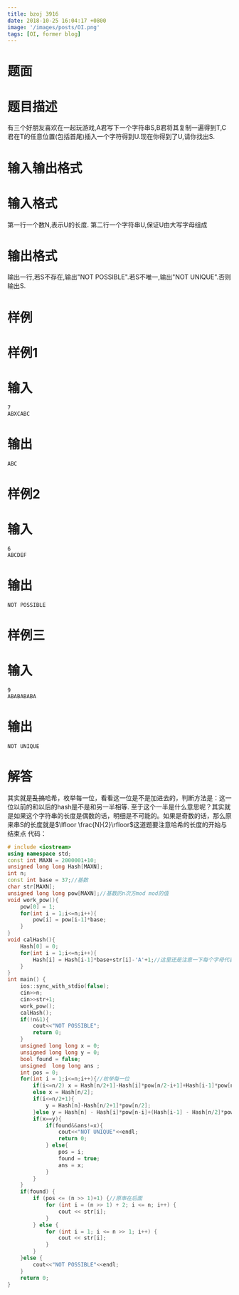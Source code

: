 ```yaml
---
title: bzoj 3916
date: 2018-10-25 16:04:17 +0800
image: '/images/posts/OI.png'
tags: [OI, former blog]
---
```


# 题面
# 题目描述
有三个好朋友喜欢在一起玩游戏,A君写下一个字符串S,B君将其复制一遍得到T,C君在T的任意位置(包括首尾)插入一个字符得到U.现在你得到了U,请你找出S.
# 输入输出格式
#  输入格式
第一行一个数N,表示U的长度.
第二行一个字符串U,保证U由大写字母组成
#  输出格式
输出一行,若S不存在,输出"NOT POSSIBLE".若S不唯一,输出"NOT UNIQUE".否则输出S.
# 样例
#  样例1
#  输入
```
7
ABXCABC
```
#  输出
```
ABC
```
#  样例2
#  输入
```
6
ABCDEF
```
#  输出
```
NOT POSSIBLE
```
#  样例三
#  输入
```
9
ABABABABA
```
#  输出
```
NOT UNIQUE
```
# 解答
其实就是~~乱搞~~哈希，枚举每一位，看看这一位是不是加进去的，判断方法是：这一位以前的和以后的hash是不是和另一半相等.
至于这个一半是什么意思呢？其实就是如果这个字符串的长度是偶数的话，明细是不可能的。如果是奇数的话，那么原来串S的长度就是$\lfloor \frac{N}{2}\rfloor$这道题要注意哈希的长度的开始与结束点
代码：
```cpp
# include <iostream>
using namespace std;
const int MAXN = 2000001+10;
unsigned long long Hash[MAXN];
int n;
const int base = 37;//基数
char str[MAXN];
unsigned long long pow[MAXN];//基数的n次方mod mod的值
void work_pow(){
    pow[0] = 1;
    for(int i = 1;i<=n;i++){
        pow[i] = pow[i-1]*base;
    }
}
void calHash(){
    Hash[0] = 0;
    for(int i = 1;i<=n;i++){
        Hash[i] = Hash[i-1]*base+str[i]-'A'+1;//这里还是注意一下每个字母代表的值，如果A代表0的话A不了，不知道为什么
    }
}
int main() {
    ios::sync_with_stdio(false);
    cin>>n;
    cin>>str+1;
    work_pow();
    calHash();
    if(!n&1){
        cout<<"NOT POSSIBLE";
        return 0;
    }
    unsigned long long x = 0;
    unsigned long long y = 0;
    bool found = false;
    unsigned  long long ans ;
    int pos = 0;
    for(int i = 1;i<=n;i++){//枚举每一位
        if(i<=n/2) x = Hash[n/2+1]-Hash[i]*pow[n/2-i+1]+Hash[i-1]*pow[n/2-i+1];
        else x = Hash[n/2];
        if(i<=n/2+1){
            y = Hash[n]-Hash[n/2+1]*pow[n/2];
        }else y = Hash[n] - Hash[i]*pow[n-i]+(Hash[i-1] - Hash[n/2]*pow[i-n/2-1])*pow[n-i];
        if(x==y){
            if(found&&ans!=x){
                cout<<"NOT UNIQUE"<<endl;
                return 0;
            } else{
                pos = i;
                found = true;
                ans = x;
            }
        }
    }
    if(found) {
        if (pos <= (n >> 1)+1) {//原串在后面
            for (int i = (n >> 1) + 2; i <= n; i++) {
                cout << str[i];
            }
        } else {
            for (int i = 1; i <= n >> 1; i++) {
                cout << str[i];
            }
        }
    }else {
        cout<<"NOT POSSIBLE"<<endl;
    }
    return 0;
}
```